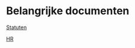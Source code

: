 ---
---

# Belangrijke documenten

[Statuten](/assets/Statuten-Studentenpartij-LIEF.pdf)

[HR](/assets/210205_Huishoudelijk_Reglement.pdf)
